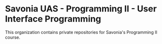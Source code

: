 # Savonia UAS - Programming II - User Interface Programming

This organization contains private repositories for Savonia's Programming II course.
